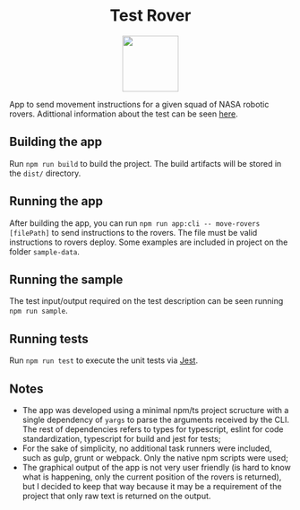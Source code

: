 
<h1 align="center">Test Rover</h1>

<div align="center">
  <img height='100' src='https://user-images.githubusercontent.com/101193313/159169927-330a8b98-d854-489c-aaf5-80058e7fc5db.png' />
</div>

App to send movement instructions for a given squad of NASA robotic rovers. Adittional information about the test can be seen [here](https://github.com/fdttests/test-rover/blob/main/challenge.md).

## Building the app

Run `npm run build` to build the project. The build artifacts will be stored in the `dist/` directory.

## Running the app

After building the app, you can run `npm run app:cli -- move-rovers [filePath]` to send instructions to the rovers. The file must be valid instructions to rovers deploy. Some examples are included in project on the folder `sample-data`.

## Running the sample

The test input/output required on the test description can be seen running `npm run sample`.

## Running tests

Run `npm run test` to execute the unit tests via [Jest](https://jestjs.io/).

## Notes

* The app was developed using a minimal npm/ts project scructure with a single dependency of ``yargs`` to parse the arguments received by the CLI. The rest of dependencies refers to types for typescript, eslint for code standardization, typescript for build and jest for tests;
* For the sake of simplicity, no additional task runners were included, such as gulp, grunt or webpack. Only the native npm scripts were used;
* The graphical output of the app is not very user friendly (is hard to know what is happening, only the current position of the rovers is returned), but I decided to keep that way because it may be a requirement of the project that only raw text is returned on the output.

